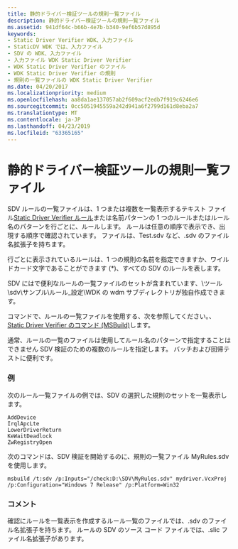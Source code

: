 ```yaml
---
title: 静的ドライバー検証ツールの規則一覧ファイル
description: 静的ドライバー検証ツールの規則一覧ファイル
ms.assetid: 941df64c-b66b-4e7b-b340-9ef6b57d895d
keywords:
- Static Driver Verifier WDK、入力ファイル
- StaticDV WDK では、入力ファイル
- SDV の WDK、入力ファイル
- 入力ファイル WDK Static Driver Verifier
- WDK Static Driver Verifier のファイル
- WDK Static Driver Verifier の規則
- 規則の一覧ファイルの WDK Static Driver Verifier
ms.date: 04/20/2017
ms.localizationpriority: medium
ms.openlocfilehash: aa8da1ae137057ab2f609acf2edb7f919c6246e6
ms.sourcegitcommit: 0cc5051945559a242d941a6f2799d161d8eba2a7
ms.translationtype: MT
ms.contentlocale: ja-JP
ms.lasthandoff: 04/23/2019
ms.locfileid: "63365165"
---
```

# <a name="static-driver-verifier-rule-list-file"></a>静的ドライバー検証ツールの規則一覧ファイル


SDV ルールの一覧ファイルは、1 つまたは複数を一覧表示するテキスト ファイル[Static Driver Verifier ルール](https://msdn.microsoft.com/library/windows/hardware/ff551714)または名前パターンの 1 つのルールまたはルール名のパターンを行ごとに、ルールします。 ルールは任意の順序で表示でき、出現する順序で確認されています。 ファイルは、Test.sdv など、.sdv のファイル名拡張子を持ちます。

行ごとに表示されているルールは、1 つの規則の名前を指定できますか、ワイルドカード文字であることができます (\*)、すべての SDV のルールを表します。

SDV にはで便利なルールの一覧ファイルのセットが含まれています、\\ツール\\sdv\\サンプル\\ルール\_設定\\WDK の wdm サブディレクトリが独自作成できます。

コマンドで、ルールの一覧ファイルを使用する、次を参照してください。、 [Static Driver Verifier のコマンド (MSBuild)](-static-driver-verifier-commands--msbuild-.md)します。

通常、ルールの一覧のファイルは使用してルール名のパターンで指定することはできません SDV 検証のための複数のルールを指定します。 バッチおよび回帰テストに便利です。

### <a name="span-idexamplesspanspan-idexamplesspanexamples"></a><span id="examples"></span><span id="EXAMPLES"></span>例

次のルール一覧ファイルの例では、SDV の選択した規則のセットを一覧表示します。

```
AddDevice
IrqlApcLte
LowerDriverReturn
KeWaitDeadlock
ZwRegistryOpen
```

次のコマンドは、SDV 検証を開始するのに、規則の一覧ファイル MyRules.sdv を使用します。

```
msbuild /t:sdv /p:Inputs="/check:D:\SDV\MyRules.sdv" mydriver.VcxProj /p:Configuration="Windows 7 Release" /p:Platform=Win32
```

### <a name="span-idcommentspanspan-idcommentspancomment"></a><span id="comment"></span><span id="COMMENT"></span>コメント

確認にルールを一覧表示を作成するルール一覧のファイルでは、.sdv のファイル名拡張子を持ちます。 ルールの SDV のソース コード ファイルでは、.slic ファイル名拡張子があります。

 

 





